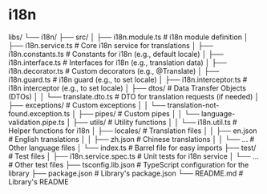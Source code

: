 # i18n

libs/
└── i18n/
├── src/
│ ├── i18n.module.ts # i18n module definition
│ ├── i18n.service.ts # Core i18n service for translations
│ ├── i18n.constants.ts # Constants for i18n (e.g., default locale)
│ ├── i18n.interface.ts # Interfaces for i18n (e.g., translation data)
│ ├── i18n.decorator.ts # Custom decorators (e.g., @Translate)
│ ├── i18n.guard.ts # i18n guard (e.g., to set locale)
│ ├── i18n.interceptor.ts # i18n interceptor (e.g., to set locale)
│ ├── dtos/ # Data Transfer Objects (DTOs)
│ │ └── translate.dto.ts # DTO for translation requests (if needed)
│ ├── exceptions/ # Custom exceptions
│ │ └── translation-not-found.exception.ts
│ ├── pipes/ # Custom pipes
│ │ └── language-validation.pipe.ts
│ ├── utils/ # Utility functions
│ │ └── i18n.util.ts # Helper functions for i18n
│ ├── locales/ # Translation files
│ │ ├── en.json # English translations
│ │ ├── zh.json # Chinese translations
│ │ └── ... # Other language files
│ └── index.ts # Barrel file for easy imports
├── test/ # Test files
│ ├── i18n.service.spec.ts # Unit tests for i18n service
│ └── ... # Other test files
├── tsconfig.lib.json # TypeScript configuration for the library
├── package.json # Library's package.json
└── README.md # Library's README
